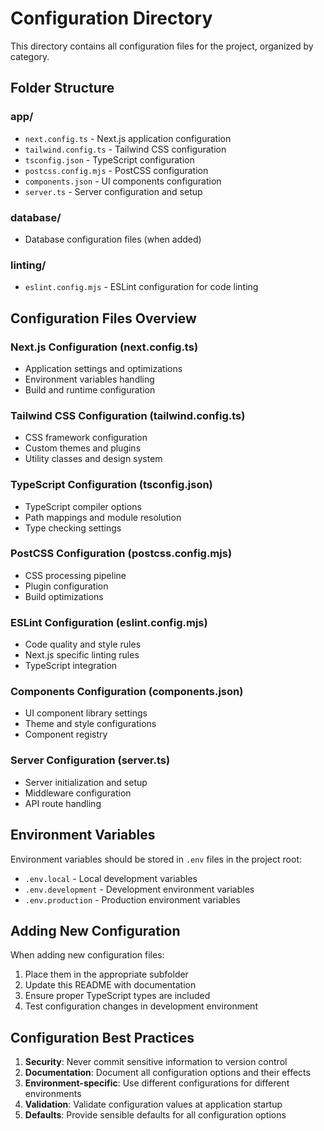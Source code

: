 # Configuration Directory

This directory contains all configuration files for the project, organized by category.

## Folder Structure

### app/
- `next.config.ts` - Next.js application configuration
- `tailwind.config.ts` - Tailwind CSS configuration
- `tsconfig.json` - TypeScript configuration
- `postcss.config.mjs` - PostCSS configuration
- `components.json` - UI components configuration
- `server.ts` - Server configuration and setup

### database/
- Database configuration files (when added)

### linting/
- `eslint.config.mjs` - ESLint configuration for code linting

## Configuration Files Overview

### Next.js Configuration (next.config.ts)
- Application settings and optimizations
- Environment variables handling
- Build and runtime configuration

### Tailwind CSS Configuration (tailwind.config.ts)
- CSS framework configuration
- Custom themes and plugins
- Utility classes and design system

### TypeScript Configuration (tsconfig.json)
- TypeScript compiler options
- Path mappings and module resolution
- Type checking settings

### PostCSS Configuration (postcss.config.mjs)
- CSS processing pipeline
- Plugin configuration
- Build optimizations

### ESLint Configuration (eslint.config.mjs)
- Code quality and style rules
- Next.js specific linting rules
- TypeScript integration

### Components Configuration (components.json)
- UI component library settings
- Theme and style configurations
- Component registry

### Server Configuration (server.ts)
- Server initialization and setup
- Middleware configuration
- API route handling

## Environment Variables

Environment variables should be stored in `.env` files in the project root:
- `.env.local` - Local development variables
- `.env.development` - Development environment variables
- `.env.production` - Production environment variables

## Adding New Configuration

When adding new configuration files:
1. Place them in the appropriate subfolder
2. Update this README with documentation
3. Ensure proper TypeScript types are included
4. Test configuration changes in development environment

## Configuration Best Practices

1. **Security**: Never commit sensitive information to version control
2. **Documentation**: Document all configuration options and their effects
3. **Environment-specific**: Use different configurations for different environments
4. **Validation**: Validate configuration values at application startup
5. **Defaults**: Provide sensible defaults for all configuration options